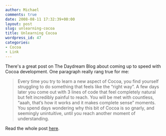 ```yaml
---
author: Michael
comments: true
date: 2008-08-11 17:32:39+00:00
layout: post
slug: unlearning-cocoa
title: Unlearning Cocoa
wordpress_id: 47
categories:
- Cocoa
- Link
---
```


There's a great post on The Daydream Blog about coming up to speed with Cocoa development.  One paragraph really rang true for me:




> Every time you try to learn a new aspect of Cocoa, you find yourself struggling to do something that feels like the “right way”. A few days later you come out with 3 lines of code that feel completely natural but felt incredibly painful to reach. You will be met with countless, “aaah, that’s how it works and it makes complete sense” moments. You spend days wondering why this bit of Cocoa is so gnarly, and seemingly unintuitive, until you reach another moment of understanding.
> 
> 





Read the whole post [here](http://www.daytimesoftware.com/blog/2008/07/unlearning-cocoa).
